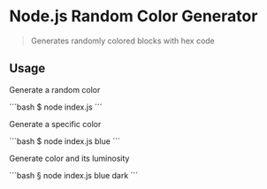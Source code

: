 # Node.js Random Color Generator

> Generates randomly colored blocks with hex code

## Usage

Generate a random color

´´´bash
$ node index.js
´´´

Generate a specific color

´´´bash
$ node index.js blue
´´´

Generate color and its luminosity

´´´bash
§ node index.js blue dark
´´´
